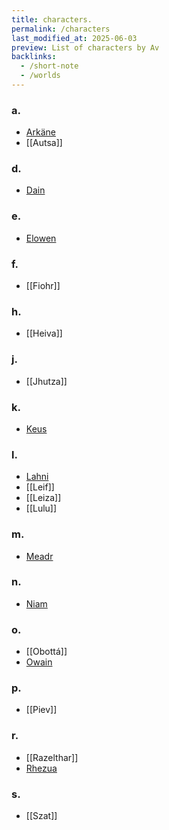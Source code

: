 ```yaml
---
title: characters.
permalink: /characters
last_modified_at: 2025-06-03
preview: List of characters by Av
backlinks:
  - /short-note
  - /worlds
---
```


### a.
- [Arkäne](/av-archive/arkane)
- [[Autsa]]

### d.
- [Dain](/av-archive/dain)

### e.
- [Elowen](/av-archive/owain&elowen)

### f.
- [[Fiohr]]

### h.
- [[Heiva]]

### j.
- [[Jhutza]]

### k.
- [Keus](/av-archive/keus)

### l.
- [Lahni](/av-archive/lahni)
- [[Leif]]
- [[Leiza]]
- [[Lulu]]

### m.
- [Meadr](/av-archive/meadr)

### n.
- [Niam](/av-archive/niam)

### o.
- [[Obottá]]
- [Owain](/av-archive/owain&elowen)

### p.
- [[Piev]] 

### r.
- [[Razelthar]]
- [Rhezua](/av-archive/rhezua)

### s.
- [[Szat]]
